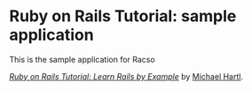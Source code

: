 # Ruby on Rails Tutorial: sample application
This is the sample application for Racso

[*Ruby on Rails Tutorial: Learn Rails by Example*](http://railstutorial.org/)
by [Michael Hartl](http://michaelhartl.com/).